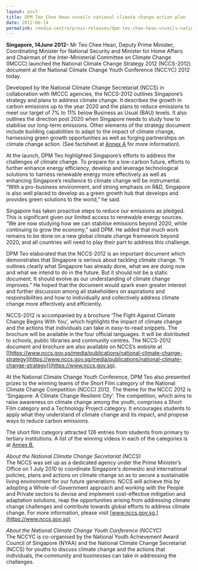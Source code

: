 ```yaml
---
layout: post
title: DPM Teo Chee Hean unveils national climate change action plan
date: 2012-06-14
permalink: /media-centre/press-releases/dpm-teo-chee-hean-unveils-national-climate-change-action-plan/
---
```

**Singapore, 14June 2012-** Mr Teo Chee Hean, Deputy Prime Minister, Coordinating Minister for National Security and Minister for Home Affairs and Chairman of the Inter-Ministerial Committee on Climate Change (IMCCC) launched the National Climate Change Strategy 2012 (NCCS-2012) document at the National Climate Change Youth Conference (NCCYC) 2012 today.

Developed by the National Climate Change Secretariat (NCCS) in collaboration with IMCCC agencies, the NCCS-2012 outlines Singapore’s strategy and plans to address climate change. It describes the growth in carbon emissions up to the year 2020 and the plans to reduce emissions to meet our target of 7% to 11% below Business as Usual (BAU) levels. It also outlines the direction post 2020 when Singapore needs to study how to stabilise our long-term emissions. Other elements of the strategy document include building capabilities to adapt to the impact of climate change, harnessing green growth opportunities as well as forging partnerships on climate change action. (See factsheet at [Annex A](/images/Press%20Release%20images/PDFs/nccs-2012_press_release_annex_a.pdf) for more information).

At the launch, DPM Teo highlighted Singapore’s efforts to address the challenges of climate change. To prepare for a low-carbon future, efforts to further enhance energy efficiency, develop and leverage technological solutions to harness renewable energy more effectively as well as enhancing Singapore’s resilience to climate change will be instrumental. “With a pro-business environment, and strong emphasis on R&D, Singapore is also well placed to develop as a green growth hub that develops and provides green solutions to the world,” he said.

Singapore has taken proactive steps to reduce our emissions as pledged. This is significant given our limited access to renewable energy sources. “We are now studying how we can stabilise emissions beyond 2020, while continuing to grow the economy,” said DPM. He added that much work remains to be done on a new global climate change framework beyond 2020, and all countries will need to play their part to address this challenge.

DPM Teo elaborated that the NCCS-2012 is an important document which demonstrates that Singapore is serious about tackling climate change. “It outlines clearly what Singapore has already done, what we are doing now and what we intend to do in the future. But it should not be a static document. It should evolve as our understanding of climate change improves.” He hoped that the document would spark even greater interest and further discussion among all stakeholders on aspirations and responsibilities and how to individually and collectively address climate change more effectively and efficiently.

NCCS-2012 is accompanied by a brochure ‘The Fight Against Climate Change Begins With You’, which highlights the impact of climate change and the actions that individuals can take in easy-to-read snippets. The brochure will be available in the four official languages. It will be distributed to schools, public libraries and community centres. The NCCS-2012 document and brochure are also available on NCCS’s website at [[https://www.nccs.gov.sg/media/publications/national-climate-change-strategy](https://www.nccs.gov.sg/media/publications/national-climate-change-strategy)](https://www.nccs.gov.sg).

At the National Climate Change Youth Conference, DPM Teo also presented prizes to the winning teams of the Short Film category of the National Climate Change Competition (NCCC) 2012. The theme for the NCCC 2012 is ‘Singapore: A Climate Change Resilient City’. The competition, which aims to raise awareness on climate change among the youth, comprises a Short Film category and a Technology Project category. It encourages students to apply what they understand of climate change and its impact, and propose ways to reduce carbon emissions.

The short film category attracted 126 entries from students from primary to tertiary institutions. A list of the winning videos in each of the categories is at [Annex B.](/images/Press%20Release%20images/PDFs/nccs-2012_press_release_annex_b.pdf) 

_About the National Climate Change Secretariat (NCCS)_  
The NCCS was set up as a dedicated agency under the Prime Minister’s Office on 1 July 2010 to coordinate Singapore's domestic and international policies, plans and actions on climate change so as to secure a sustainable living environment for our future generations. NCCS will achieve this by adopting a Whole-of-Government approach and working with the People and Private sectors to devise and implement cost-effective mitigation and adaptation solutions, reap the opportunities arising from addressing climate change challenges and contribute towards global efforts to address climate change. For more information, please visit [www.nccs.gov.sg.](https://www.nccs.gov.sg)

_About the National Climate Change Youth Conference (NCCYC)_  
The NCCYC is co-organised by the National Youth Achievement Award Council of Singapore (NYAA) and the National Climate Change Secretariat (NCCS) for youths to discuss climate change and the actions that individuals, the community and businesses can take in addressing the challenges.